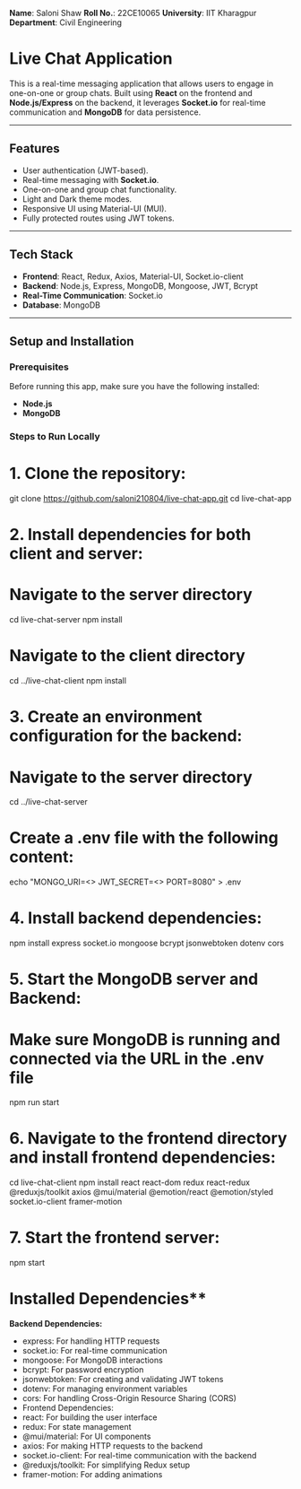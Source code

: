 **Name**: Saloni Shaw
**Roll No.**: 22CE10065
**University**: IIT Kharagpur
**Department**: Civil Engineering

# Live Chat Application

This is a real-time messaging application that allows users to engage in one-on-one or group chats. Built using **React** on the frontend and **Node.js/Express** on the backend, it leverages **Socket.io** for real-time communication and **MongoDB** for data persistence.

---

## **Features**
- User authentication (JWT-based).
- Real-time messaging with **Socket.io**.
- One-on-one and group chat functionality.
- Light and Dark theme modes.
- Responsive UI using Material-UI (MUI).
- Fully protected routes using JWT tokens.

---

## **Tech Stack**
- **Frontend**: React, Redux, Axios, Material-UI, Socket.io-client
- **Backend**: Node.js, Express, MongoDB, Mongoose, JWT, Bcrypt
- **Real-Time Communication**: Socket.io
- **Database**: MongoDB

---

## **Setup and Installation**

### **Prerequisites**

Before running this app, make sure you have the following installed:
- **Node.js** 
- **MongoDB** 

### **Steps to Run Locally**
# 1. Clone the repository:
git clone https://github.com/saloni210804/live-chat-app.git
cd live-chat-app

# 2. Install dependencies for both client and server:
# Navigate to the server directory
cd live-chat-server
npm install

# Navigate to the client directory
cd ../live-chat-client
npm install

# 3. Create an environment configuration for the backend:
# Navigate to the server directory
cd ../live-chat-server
# Create a .env file with the following content:
echo "MONGO_URI=<<paste the MongoDB URL here>>
JWT_SECRET=<<set your JWT secret key>>
PORT=8080" > .env

# 4. Install backend dependencies:
npm install express socket.io mongoose bcrypt jsonwebtoken dotenv cors

# 5. Start the MongoDB server and Backend:
# Make sure MongoDB is running and connected via the URL in the .env file
npm run start

# 6. Navigate to the frontend directory and install frontend dependencies:
cd live-chat-client
npm install react react-dom redux react-redux @reduxjs/toolkit axios @mui/material @emotion/react @emotion/styled socket.io-client framer-motion

# 7. Start the frontend server:
npm start

# Installed Dependencies**
**Backend Dependencies:**
- express: For handling HTTP requests
- socket.io: For real-time communication
- mongoose: For MongoDB interactions
- bcrypt: For password encryption
- jsonwebtoken: For creating and validating JWT tokens
- dotenv: For managing environment variables
- cors: For handling Cross-Origin Resource Sharing (CORS)
- Frontend Dependencies:
- react: For building the user interface
- redux: For state management
- @mui/material: For UI components
- axios: For making HTTP requests to the backend
- socket.io-client: For real-time communication with the backend
- @reduxjs/toolkit: For simplifying Redux setup
- framer-motion: For adding animations
